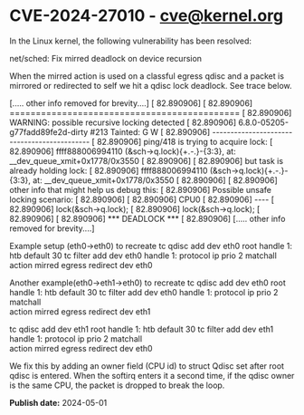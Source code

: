# CVE-2024-27010 - cve@kernel.org

In the Linux kernel, the following vulnerability has been resolved:

net/sched: Fix mirred deadlock on device recursion

When the mirred action is used on a classful egress qdisc and a packet is
mirrored or redirected to self we hit a qdisc lock deadlock.
See trace below.

[..... other info removed for brevity....]
[   82.890906]
[   82.890906] ============================================
[   82.890906] WARNING: possible recursive locking detected
[   82.890906] 6.8.0-05205-g77fadd89fe2d-dirty #213 Tainted: G        W
[   82.890906] --------------------------------------------
[   82.890906] ping/418 is trying to acquire lock:
[   82.890906] ffff888006994110 (&sch->q.lock){+.-.}-{3:3}, at:
__dev_queue_xmit+0x1778/0x3550
[   82.890906]
[   82.890906] but task is already holding lock:
[   82.890906] ffff888006994110 (&sch->q.lock){+.-.}-{3:3}, at:
__dev_queue_xmit+0x1778/0x3550
[   82.890906]
[   82.890906] other info that might help us debug this:
[   82.890906]  Possible unsafe locking scenario:
[   82.890906]
[   82.890906]        CPU0
[   82.890906]        ----
[   82.890906]   lock(&sch->q.lock);
[   82.890906]   lock(&sch->q.lock);
[   82.890906]
[   82.890906]  *** DEADLOCK ***
[   82.890906]
[..... other info removed for brevity....]

Example setup (eth0->eth0) to recreate
tc qdisc add dev eth0 root handle 1: htb default 30
tc filter add dev eth0 handle 1: protocol ip prio 2 matchall \
     action mirred egress redirect dev eth0

Another example(eth0->eth1->eth0) to recreate
tc qdisc add dev eth0 root handle 1: htb default 30
tc filter add dev eth0 handle 1: protocol ip prio 2 matchall \
     action mirred egress redirect dev eth1

tc qdisc add dev eth1 root handle 1: htb default 30
tc filter add dev eth1 handle 1: protocol ip prio 2 matchall \
     action mirred egress redirect dev eth0

We fix this by adding an owner field (CPU id) to struct Qdisc set after
root qdisc is entered. When the softirq enters it a second time, if the
qdisc owner is the same CPU, the packet is dropped to break the loop.

**Publish date:** 2024-05-01

